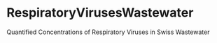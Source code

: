 # RespiratoryVirusesWastewater
Quantified Concentrations of Respiratory Viruses in Swiss Wastewater
